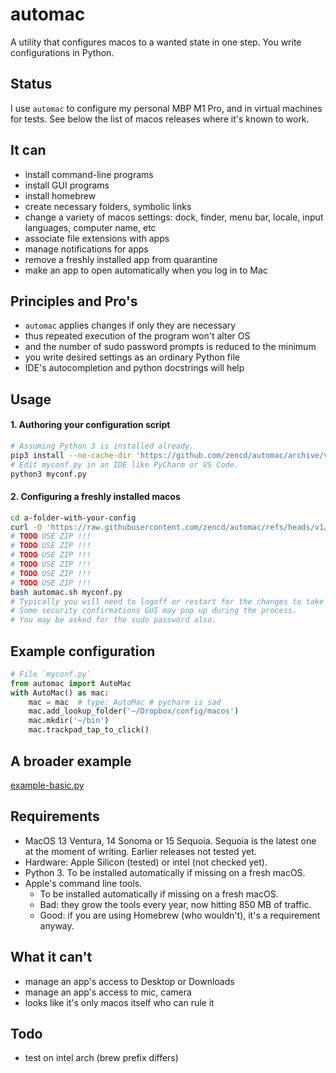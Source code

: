 # automac

A utility that configures macos to a wanted state in one step.
You write configurations in Python.

## Status

I use `automac` to configure my personal MBP M1 Pro, and in virtual machines for tests.
See below the list of macos releases where it's known to work.

## It can

- install command-line programs
- install GUI programs
- install homebrew
- create necessary folders, symbolic links
- change a variety of macos settings: dock, finder, menu bar, locale, input languages, computer name, etc
- associate file extensions with apps
- manage notifications for apps
- remove a freshly installed app from quarantine
- make an app to open automatically when you log in to Mac

## Principles and Pro's

- `automac` applies changes if only they are necessary
- thus repeated execution of the program won't alter OS
- and the number of sudo password prompts is reduced to the minimum
- you write desired settings as an ordinary Python file
- IDE's autocompletion and python docstrings will help

## Usage

#### 1. Authoring your configuration script

```bash
# Assuming Python 3 is installed already.
pip3 install --no-cache-dir 'https://github.com/zencd/automac/archive/v1.zip'
# Edit myconf.py in an IDE like PyCharm or VS Code.
python3 myconf.py
````

#### 2. Configuring a freshly installed macos

```bash
cd a-folder-with-your-config
curl -O 'https://raw.githubusercontent.com/zencd/automac/refs/heads/v1/automac.py'
# TODO USE ZIP !!!
# TODO USE ZIP !!!
# TODO USE ZIP !!!
# TODO USE ZIP !!!
# TODO USE ZIP !!!
# TODO USE ZIP !!!
bash automac.sh myconf.py
# Typically you will need to logoff or restart for the changes to take effect.
# Some security confirmations GUI may pop up during the process.
# You may be asked for the sudo password also.
```

## Example configuration

```python
# File `myconf.py`
from automac import AutoMac
with AutoMac() as mac:
    mac = mac  # type: AutoMac # pycharm is sad
    mac.add_lookup_folder('~/Dropbox/config/macos')
    mac.mkdir('~/bin')
    mac.trackpad_tap_to_click()
```

## A broader example

[example-basic.py](example-basic.py)

## Requirements

- MacOS 13 Ventura, 14 Sonoma or 15 Sequoia.
  Sequoia is the latest one at the moment of writing.
  Earlier releases not tested yet.
- Hardware: Apple Silicon (tested) or intel (not checked yet).
- Python 3. To be installed automatically if missing on a fresh macOS.
- Apple's command line tools.
  - To be installed automatically if missing on a fresh macOS.
  - Bad: they grow the tools every year, now hitting 850 MB of traffic.
  - Good: if you are using Homebrew (who wouldn't), it's a requirement anyway.

## What it can't

- manage an app's access to Desktop or Downloads
- manage an app's access to mic, camera
- looks like it's only macos itself who can rule it

## Todo

- test on intel arch (brew prefix differs)

